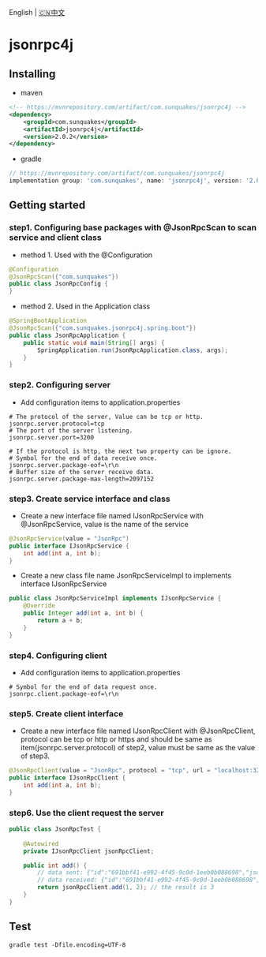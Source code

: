 English | [🇨🇳中文](README_ZH.md)
# jsonrpc4j
## Installing
- maven
```xml
<!-- https://mvnrepository.com/artifact/com.sunquakes/jsonrpc4j -->
<dependency>
    <groupId>com.sunquakes</groupId>
    <artifactId>jsonrpc4j</artifactId>
    <version>2.0.2</version>
</dependency>
```
- gradle
```groovy
// https://mvnrepository.com/artifact/com.sunquakes/jsonrpc4j
implementation group: 'com.sunquakes', name: 'jsonrpc4j', version: '2.0.2'
```


## Getting started
### step1. Configuring base packages with @JsonRpcScan to scan service and client class
- method 1. Used with the @Configuration
```java
@Configuration
@JsonRpcScan({"com.sunquakes"})
public class JsonRpcConfig {
}
```
- method 2. Used in the Application class
```java
@SpringBootApplication
@JsonRpcScan({"com.sunquakes.jsonrpc4j.spring.boot"})
public class JsonRpcApplication {
    public static void main(String[] args) {
        SpringApplication.run(JsonRpcApplication.class, args);
    }
}
```
### step2. Configuring server
- Add configuration items to application.properties
```properties
# The protocol of the server, Value can be tcp or http.
jsonrpc.server.protocol=tcp
# The port of the server listening.
jsonrpc.server.port=3200

# If the protocol is http, the next two property can be ignore.
# Symbol for the end of data receive once.
jsonrpc.server.package-eof=\r\n
# Buffer size of the server receive data.
jsonrpc.server.package-max-length=2097152
```
### step3. Create service interface and class
- Create a new interface file named IJsonRpcService with @JsonRpcService, value is the name of the service
```java
@JsonRpcService(value = "JsonRpc")
public interface IJsonRpcService {
    int add(int a, int b);
}
```
- Create a new class file name JsonRpcServiceImpl to implements interface IJsonRpcService
```java
public class JsonRpcServiceImpl implements IJsonRpcService {
    @Override
    public Integer add(int a, int b) {
        return a + b;
    }
}
```
### step4. Configuring client
- Add configuration items to application.properties
```properties
# Symbol for the end of data request once.
jsonrpc.client.package-eof=\r\n
```
### step5. Create client interface
- Create a new interface file named IJsonRpcClient with @JsonRpcClient, protocol can be tcp or http or https and should be same as item(jsonrpc.server.protocol) of step2, value must be same as the value of step3.
```java
@JsonRpcClient(value = "JsonRpc", protocol = "tcp", url = "localhost:3200")
public interface IJsonRpcClient {
    int add(int a, int b);
}
```
### step6. Use the client request the server
```java
public class JsonRpcTest {
    
    @Autowired
    private IJsonRpcClient jsonRpcClient;

    public int add() {
        // data sent: {"id":"691bbf41-e992-4f45-9c0d-1eeb0b088698","jsonrpc":"2.0","method":"json_rpc/add","params":{"a":3,"b":4}}
        // data received: {"id":"691bbf41-e992-4f45-9c0d-1eeb0b088698","jsonrpc":"2.0","result":7}
        return jsonRpcClient.add(1, 2); // the result is 3
    }
}
```
## Test
```shell
gradle test -Dfile.encoding=UTF-8
```